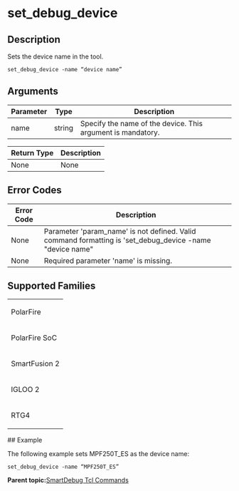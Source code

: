 # set\_debug\_device

## Description

Sets the device name in the tool.

```
set_debug_device -name “device name”
```

## Arguments

|Parameter|Type|Description|
|---------|----|-----------|
|name|string|Specify the name of the device. This argument is mandatory.|

|Return Type|Description|
|-----------|-----------|
|None|None|

## Error Codes

|Error Code|Description|
|----------|-----------|
|None​|Parameter 'param\_name' is not defined. Valid command formatting is 'set\_debug\_device -name "device name"|
|None​|Required parameter 'name' is missing.|

## Supported Families

<table id="GUID-C4B10434-10FE-42DA-B80B-074836E1EA83"><tbody><tr><td>

PolarFire

</td></tr><tr><td>

PolarFire SoC

</td></tr><tr><td>

SmartFusion 2

</td></tr><tr><td>

IGLOO 2

</td></tr><tr><td>

RTG4

</td></tr></tbody>
</table>## Example

The following example sets MPF250T\_ES as the device name:

```
set_debug_device -name “MPF250T_ES”
```

**Parent topic:**[SmartDebug Tcl Commands](GUID-5F0515FB-DC45-4C39-86E5-8B7DC659F010.md)

